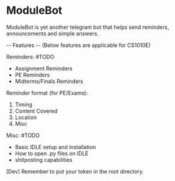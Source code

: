 # ModuleBot
ModuleBot is yet another telegram bot that helps send reminders, announcements and simple answers.

-- Features --
(Below features are applicable for CS1010E)

Reminders: #TODO
- Assignment Reminders
- PE Reminders
- Midterms/Finals Reminders

Reminder format (for PE/Exams):
1. Timing
2. Content Covered
3. Location
4. Misc

Misc: #TODO
- Basic IDLE setup and installation
- How to open .py files on IDLE
- shitposting capabilities

[Dev] Remember to put your token in the root directory.
